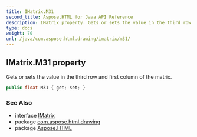 ```yaml
---
title: IMatrix.M31
second_title: Aspose.HTML for Java API Reference
description: IMatrix property. Gets or sets the value in the third row and first column of the matrix
type: docs
weight: 70
url: /java/com.aspose.html.drawing/imatrix/m31/
---
```

## IMatrix.M31 property

Gets or sets the value in the third row and first column of the matrix.

```java
public float M31 { get; set; }
```

### See Also

* interface [IMatrix](../)
* package [com.aspose.html.drawing](../../../com.aspose.html.drawing/)
* package [Aspose.HTML](../../../)
